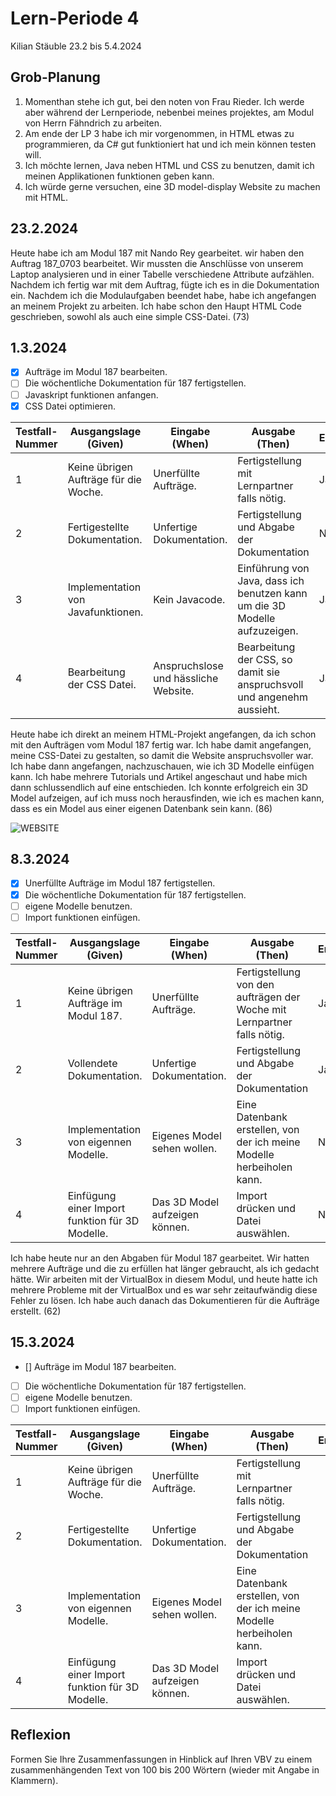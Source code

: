 # Lern-Periode 4

Kilian Stäuble
23.2 bis 5.4.2024

## Grob-Planung

1. Momenthan stehe ich gut, bei den noten von Frau Rieder. Ich werde aber während der Lernperiode, nebenbei meines projektes, am Modul von Herrn Fähndrich zu arbeiten.
2. Am ende der LP 3 habe ich mir vorgenommen, in HTML etwas zu programmieren, da C# gut funktioniert hat und ich mein können testen will. 
3. Ich möchte lernen, Java neben HTML und CSS zu benutzen, damit ich meinen Applikationen funktionen geben kann.
4. Ich würde gerne versuchen, eine 3D model-display Website zu machen mit HTML.

## 23.2.2024

Heute habe ich am Modul 187 mit Nando Rey gearbeitet. wir haben den Auftrag 187_0703 bearbeitet. Wir mussten die Anschlüsse von unserem Laptop analysieren und in einer Tabelle verschiedene Attribute aufzählen. Nachdem ich fertig war mit dem Auftrag, fügte ich es in die Dokumentation ein. Nachdem ich die Modulaufgaben beendet habe, habe ich angefangen an meinem Projekt zu arbeiten. Ich habe schon den Haupt HTML Code geschrieben, sowohl als auch eine simple CSS-Datei. (73)

## 1.3.2024

- [X] Aufträge im Modul 187 bearbeiten.
- [ ] Die wöchentliche Dokumentation für 187 fertigstellen.
- [ ] Javaskript funktionen anfangen.
- [X] CSS Datei optimieren.

| Testfall-Nummer | Ausgangslage (Given) | Eingabe (When) | Ausgabe (Then) | Erfüllt? |
| --------------- | -------------------- | -------------- | -------------- | -------- |
| 1               |Keine übrigen Aufträge für die Woche.|Unerfüllte Aufträge.|Fertigstellung mit Lernpartner falls nötig.|Ja|
| 2             |Fertigestellte Dokumentation.|Unfertige Dokumentation.|Fertigstellung und Abgabe der Dokumentation|Nein|
| 3               |Implementation von Javafunktionen.|Kein Javacode.|Einführung von Java, dass ich benutzen kann um die 3D Modelle aufzuzeigen.|Ja|
| 4             |Bearbeitung der CSS Datei.|Anspruchslose und hässliche Website.|Bearbeitung der CSS, so damit sie anspruchsvoll und angenehm aussieht.|Ja|

Heute habe ich direkt an meinem HTML-Projekt angefangen, da ich schon mit den Aufträgen vom Modul 187 fertig war. Ich habe damit angefangen, meine CSS-Datei zu gestalten, so damit die Website anspruchsvoller war. Ich habe dann angefangen, nachzuschauen, wie ich 3D Modelle einfügen kann. Ich habe mehrere Tutorials und Artikel angeschaut und habe mich dann schlussendlich auf eine entschieden. Ich konnte erfolgreich ein 3D Model aufzeigen, auf ich muss noch herausfinden, wie ich es machen kann, dass es ein Model aus einer eigenen Datenbank sein kann. (86)

![WEBSITE](https://github.com/KStaeubleInf22/LP-4-/assets/111045576/03128086-eb52-4c62-8073-f1ca76713579)


## 8.3.2024

- [x] Unerfüllte Aufträge im Modul 187 fertigstellen.
- [x] Die wöchentliche Dokumentation für 187 fertigstellen.
- [ ] eigene Modelle benutzen.
- [ ] Import funktionen einfügen.

| Testfall-Nummer | Ausgangslage (Given) | Eingabe (When) | Ausgabe (Then) | Erfüllt? |
| --------------- | -------------------- | -------------- | -------------- | -------- |
| 1               |Keine übrigen Aufträge im Modul 187.|Unerfüllte Aufträge.|Fertigstellung von den aufträgen der Woche mit  Lernpartner falls nötig.| Ja |
| 2             |Vollendete Dokumentation.|Unfertige Dokumentation.|Fertigstellung und Abgabe der Dokumentation| Ja |
| 3               |Implementation von eigennen Modelle.|Eigenes Model sehen wollen.|Eine Datenbank erstellen, von der ich meine Modelle herbeiholen kann.| Nein |
| 4             |Einfügung einer Import funktion für 3D Modelle.|Das 3D Model aufzeigen können.|Import drücken und Datei auswählen.| Nein |

Ich habe heute nur an den Abgaben für Modul 187 gearbeitet. Wir hatten mehrere Aufträge und die zu erfüllen hat länger gebraucht, als ich gedacht hätte. Wir arbeiten mit der VirtualBox in diesem Modul, und heute hatte ich mehrere Probleme mit der VirtualBox und es war sehr zeitaufwändig diese Fehler zu lösen. Ich habe auch danach das Dokumentieren für die Aufträge erstellt. (62)

## 15.3.2024

- [] Aufträge im Modul 187 bearbeiten.
- [ ] Die wöchentliche Dokumentation für 187 fertigstellen.
- [ ] eigene Modelle benutzen.
- [ ] Import funktionen einfügen.

| Testfall-Nummer | Ausgangslage (Given) | Eingabe (When) | Ausgabe (Then) | Erfüllt? |
| --------------- | -------------------- | -------------- | -------------- | -------- |
| 1               |Keine übrigen Aufträge für die Woche.|Unerfüllte Aufträge.|Fertigstellung mit Lernpartner falls nötig.||
| 2             |Fertigestellte Dokumentation.|Unfertige Dokumentation.|Fertigstellung und Abgabe der Dokumentation||
| 3               |Implementation von eigennen Modelle.|Eigenes Model sehen wollen.|Eine Datenbank erstellen, von der ich meine Modelle herbeiholen kann.||
| 4             |Einfügung einer Import funktion für 3D Modelle.|Das 3D Model aufzeigen können.|Import drücken und Datei auswählen.||

## Reflexion

Formen Sie Ihre Zusammenfassungen in Hinblick auf Ihren VBV zu einem zusammenhängenden Text von 100 bis 200 Wörtern (wieder mit Angabe in Klammern).
